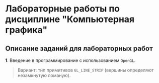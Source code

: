 # Лабораторные работы по дисциплине "Компьютерная графика" #
## Описание заданий для лабораторных работ ##
**1**. Введение в программирование с использованием ``OpenGL``.
> Вариант: тип примитивов ``GL_LINE_STRIP`` (вершины определяют незамкнутую ломаную).